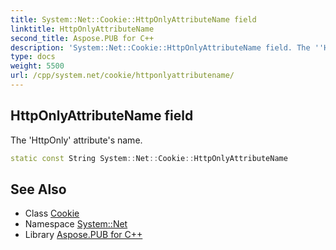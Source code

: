 ```yaml
---
title: System::Net::Cookie::HttpOnlyAttributeName field
linktitle: HttpOnlyAttributeName
second_title: Aspose.PUB for C++
description: 'System::Net::Cookie::HttpOnlyAttributeName field. The ''HttpOnly'' attribute''s name in C++.'
type: docs
weight: 5500
url: /cpp/system.net/cookie/httponlyattributename/
---
```

## HttpOnlyAttributeName field


The 'HttpOnly' attribute's name.

```cpp
static const String System::Net::Cookie::HttpOnlyAttributeName
```

## See Also

* Class [Cookie](../)
* Namespace [System::Net](../../)
* Library [Aspose.PUB for C++](../../../)
